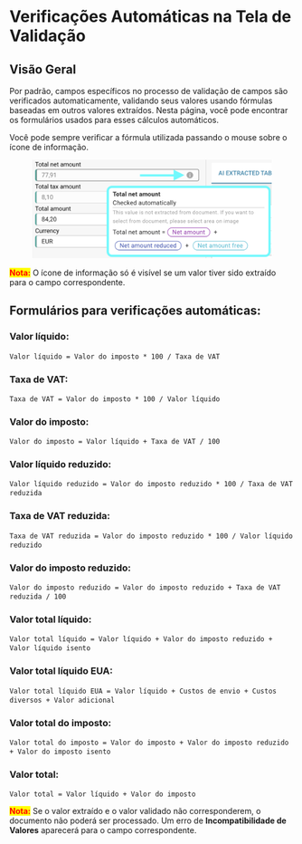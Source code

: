 # Verificações Automáticas na Tela de Validação

## Visão Geral

Por padrão, campos específicos no processo de validação de campos são verificados automaticamente, validando seus valores usando fórmulas baseadas em outros valores extraídos. Nesta página, você pode encontrar os formulários usados para esses cálculos automáticos.

Você pode sempre verificar a fórmula utilizada passando o mouse sobre o ícone de informação.

<figure><img src="../../../.gitbook/assets/automatic_checks_1.png" alt=""><figcaption></figcaption></figure>

<mark style="color:red;">**Nota:**</mark> O ícone de informação só é visível se um valor tiver sido extraído para o campo correspondente.

## Formulários para verificações automáticas:

### Valor líquido:

```
Valor líquido = Valor do imposto * 100 / Taxa de VAT 
```

### Taxa de VAT:

```
Taxa de VAT = Valor do imposto * 100 / Valor líquido 
```

### Valor do imposto:

```
Valor do imposto = Valor líquido + Taxa de VAT / 100
```

### Valor líquido reduzido:

```
Valor líquido reduzido = Valor do imposto reduzido * 100 / Taxa de VAT reduzida
```

### Taxa de VAT reduzida:

```
Taxa de VAT reduzida = Valor do imposto reduzido * 100 / Valor líquido reduzido
```

### Valor do imposto reduzido:

```
Valor do imposto reduzido = Valor do imposto reduzido + Taxa de VAT reduzida / 100
```

### Valor total líquido:

```
Valor total líquido = Valor líquido + Valor do imposto reduzido + Valor líquido isento
```

### Valor total líquido EUA:

```
Valor total líquido EUA = Valor líquido + Custos de envio + Custos diversos + Valor adicional
```

### Valor total do imposto:

```
Valor total do imposto = Valor do imposto + Valor do imposto reduzido + Valor do imposto isento 
```

### Valor total:

```
Valor total = Valor líquido + Valor do imposto
```

<mark style="color:red;">**Nota:**</mark> Se o valor extraído e o valor validado não corresponderem, o documento não poderá ser processado. Um erro de **Incompatibilidade de Valores** aparecerá para o campo correspondente.
